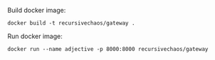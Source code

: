 Build docker image:

`docker build -t recursivechaos/gateway .`

Run docker image:

`docker run --name adjective -p 8000:8000 recursivechaos/gateway`